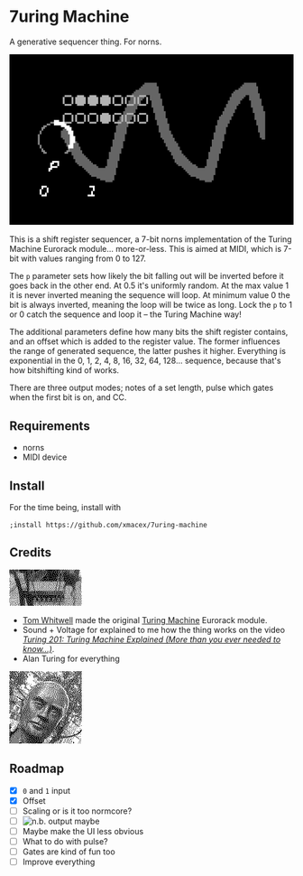 # 7uring Machine

A generative sequencer thing. For norns.

![](screenshot.png)

This is a shift register sequencer, a 7-bit norns implementation of the Turing Machine Eurorack module... more-or-less. This is aimed at MIDI, which is 7-bit with values ranging from 0 to 127.

The `p` parameter sets how likely the bit falling out will be inverted before it goes back in the other end. At 0.5 it's uniformly random. At the max value 1 it is never inverted meaning the sequence will loop. At minimum value 0 the bit is always inverted, meaning the loop will be twice as long. Lock the `p` to 1 or 0 catch the sequence and loop it – the Turing Machine way!

The additional parameters define how many bits the shift register contains, and an offset which is added to the register value. The former influences the range of generated sequence, the latter pushes it higher. Everything is exponential in the 0, 1, 2, 4, 8, 16, 32, 64, 128... sequence, because that's how bitshifting kind of works.

There are three output modes; notes of a set length, pulse which gates when the first bit is on, and CC.

## Requirements

- norns
- MIDI device

## Install

For the time being, install with

```
;install https://github.com/xmacex/7uring-machine
```

## Credits

![SN74HC163N](lib/sn74hc163n-dithering.gif)

- [Tom Whitwell](https://artmusictech.libsyn.com/podcast-212-tom-whitwell-music-thing) made the original [Turing Machine](https://github.com/TomWhitwell/TuringMachine) Eurorack module.
- Sound + Voltage for explained to me how the thing works on the video [*Turing 201: Turing Machine Explained (More than you ever needed to know...)*](https://www.youtube.com/watch?v=va2XAdFtmeU).
- Alan Turing for everything

![Sir Alan Turing in Manchester 2018](lib/alan_dithering.gif)

## Roadmap

  * [x] `0` and `1` input
  * [x] Offset
  * [ ] Scaling or is it too normcore?
  * [ ] ![n.b.](https://llllllll.co/t/n-b-et-al-v0-1/60374/) output maybe
  * [ ] Maybe make the UI less obvious
  * [ ] What to do with pulse?
  * [ ] Gates are kind of fun too
  * [ ] Improve everything
